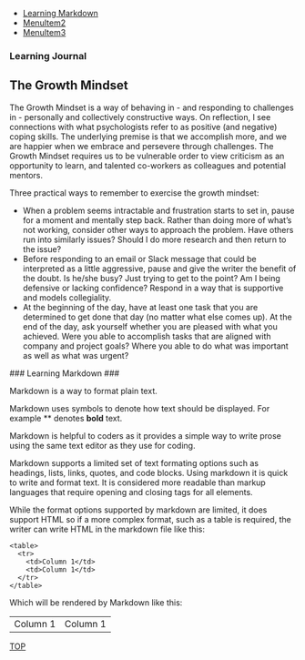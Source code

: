 <nav>
  <ul class="ljmenu">
    <li class="ljmenuitem"><a href="#learningmarkdown">Learning Markdown</a></li>
    <li class="ljmenuitem"><a href="#">MenuItem2</a></li>
    <li class="ljmenuitem"><a href="#">MenuItem3</a></li>
  </ul>
</nav>

### Learning Journal

## The Growth Mindset
The Growth Mindset is a way of behaving in - and responding to challenges in - personally and collectively constructive ways. On reflection, I see connections with what psychologists refer to as positive (and negative) coping skills. The underlying premise is that we accomplish more, and we are happier when we embrace and persevere through challenges. The Growth Mindset requires us to be vulnerable order to view criticism as an opportunity to learn, and talented co-workers as colleagues and potential mentors.

Three practical ways to remember to exercise the growth mindset:
- When a problem seems intractable and frustration starts to set in, pause for a moment and mentally step back. Rather than doing more of what’s not working, consider other ways to approach the problem. Have others run into similarly issues? Should I do more research and then return to the issue?
- Before responding to an email or Slack message that could be interpreted as a little aggressive, pause and give the writer the benefit of the doubt. Is he/she busy? Just trying to get to the point? Am I being defensive or lacking confidence? Respond in a way that is supportive and models collegiality. 
- At the beginning of the day, have at least one task that you are determined to get done that day (no matter what else comes up). At the end of the day, ask yourself whether you are pleased with what you achieved. Were you able to accomplish tasks that are aligned with company and project goals? Where you able to do what was important as well as what was urgent?

<div id="learningmarkdown"></div>
### Learning Markdown ###

Markdown is a way to format plain text.

Markdown uses symbols to denote how text should be displayed. For example ** denotes **bold** text.

Markdown is helpful to coders as it provides a simple way to write prose using the same text editor as they use for coding.

Markdown supports a limited set of text formating options such as headings, lists, links, quotes, and code blocks. Using markdown it is quick to write and format text. It is considered more readable than markup languages that require opening and closing tags for all elements. 

While the format options supported by markdown are limited, it does support HTML so if a more complex format, such as a table is required, the writer can write HTML in the markdown file like this:

```
<table>
  <tr>
    <td>Column 1</td>
    <td>Column 1</td>
  </tr>
</table>
```
Which will be rendered by Markdown like this:
<table>
  <tr>
    <td>Column 1</td>
    <td>Column 1</td>
  </tr>
</table>

<a href="https://adamsmithgit.github.io/learning-journal/">TOP</a>
